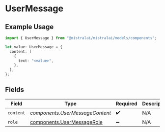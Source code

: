 # UserMessage

## Example Usage

```typescript
import { UserMessage } from "@mistralai/mistralai/models/components";

let value: UserMessage = {
  content: [
    {
      text: "<value>",
    },
  ],
};
```

## Fields

| Field                                                                    | Type                                                                     | Required                                                                 | Description                                                              |
| ------------------------------------------------------------------------ | ------------------------------------------------------------------------ | ------------------------------------------------------------------------ | ------------------------------------------------------------------------ |
| `content`                                                                | *components.UserMessageContent*                                          | :heavy_check_mark:                                                       | N/A                                                                      |
| `role`                                                                   | [components.UserMessageRole](../../models/components/usermessagerole.md) | :heavy_minus_sign:                                                       | N/A                                                                      |